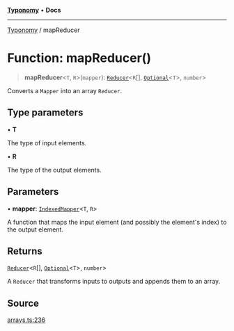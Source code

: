 [**Typonomy**](../README.md) • **Docs**

***

[Typonomy](../globals.md) / mapReducer

# Function: mapReducer()

> **mapReducer**\<`T`, `R`\>(`mapper`): [`Reducer`](../type-aliases/Reducer.md)\<`R`[], [`Optional`](../type-aliases/Optional.md)\<`T`\>, `number`\>

Converts a `Mapper` into an array `Reducer`.

## Type parameters

• **T**

The type of input elements.

• **R**

The type of the output elements.

## Parameters

• **mapper**: [`IndexedMapper`](../type-aliases/IndexedMapper.md)\<`T`, `R`\>

A function that maps the input element (and possibly the element's index) to the output element.

## Returns

[`Reducer`](../type-aliases/Reducer.md)\<`R`[], [`Optional`](../type-aliases/Optional.md)\<`T`\>, `number`\>

A `Reducer` that transforms inputs to outputs and appends them to an array.

## Source

[arrays.ts:236](https://github.com/softcraft-development/typonomy/blob/1b8341dc287f5d4629e29cda9ae815b4e8592c92/src/arrays.ts#L236)
